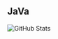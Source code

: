 ## JaVa
![GitHub Stats](https://github-readme-stats.vercel.app/api?username=LuanYago&show_icons=true&theme=radical)
